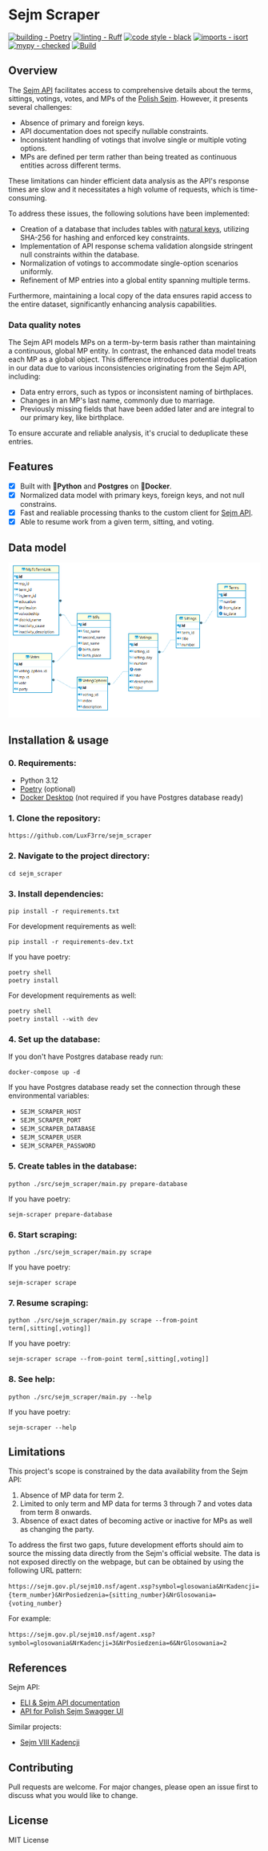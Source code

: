 # Sejm Scraper

[![building - Poetry](https://img.shields.io/endpoint?url=https://raw.githubusercontent.com/python-poetry/website/main/static/badge/v0.json)](https://python-poetry.org/)
[![linting - Ruff](https://img.shields.io/endpoint?url=https://raw.githubusercontent.com/astral-sh/ruff/main/assets/badge/v2.json)](https://github.com/astral-sh/ruff)
[![code style - black](https://img.shields.io/badge/code%20style-black-000000.svg)](https://github.com/psf/black)
[![imports - isort](https://img.shields.io/badge/%20imports-isort-%231674b1?style=flat&labelColor=ef8336)](https://pycqa.github.io/isort/)
[![mypy - checked](https://img.shields.io/badge/mypy-checked-blue.svg)](https://mypy-lang.org/)
[![Build](https://github.com/LuxF3rre/sejm_scraper/actions/workflows/python.yml/badge.svg)](https://github.com/LuxF3rre/sejm_scraper/actions/workflows/python.yml)

## Overview

The [Sejm API](https://api.sejm.gov.pl/) facilitates access to comprehensive details about the terms, sittings, votings, votes, and MPs of the [Polish Sejm](https://en.wikipedia.org/wiki/Sejm). However, it presents several challenges:

- Absence of primary and foreign keys.
- API documentation does not specify nullable constraints.
- Inconsistent handling of votings that involve single or multiple voting options.
- MPs are defined per term rather than being treated as continuous entities across different terms.

These limitations can hinder efficient data analysis as the API's response times are slow and it necessitates a high volume of requests, which is time-consuming.

To address these issues, the following solutions have been implemented:

- Creation of a database that includes tables with [natural keys](https://en.wikipedia.org/wiki/Natural_key), utilizing SHA-256 for hashing and enforced key constraints.
- Implementation of API response schema validation alongside stringent null constraints within the database.
- Normalization of votings to accommodate single-option scenarios uniformly.
- Refinement of MP entries into a global entity spanning multiple terms.

Furthermore, maintaining a local copy of the data ensures rapid access to the entire dataset, significantly enhancing analysis capabilities.

### Data quality notes

The Sejm API models MPs on a term-by-term basis rather than maintaining a continuous, global MP entity. In contrast, the enhanced data model treats each MP as a global object. This difference introduces potential duplication in our data due to various inconsistencies originating from the Sejm API, including:

- Data entry errors, such as typos or inconsistent naming of birthplaces.
- Changes in an MP's last name, commonly due to marriage.
- Previously missing fields that have been added later and are integral to our primary key, like birthplace.

To ensure accurate and reliable analysis, it's crucial to deduplicate these entries.

## Features

- [x] Built with **🐍Python** and **Postgres** on **🐋Docker**.
- [x] Normalized data model with primary keys, foreign keys, and not null constrains.
- [x] Fast and realiable processing thanks to the custom client for [Sejm API](https://api.sejm.gov.pl/sejm/openapi/ui).
- [x] Able to resume work from a given term, sitting, and voting.

## Data model

![Data model](resources/data_model.png)

## Installation & usage

### 0. Requirements:

- Python 3.12
- [Poetry](https://python-poetry.org/) (optional)
- [Docker Desktop](https://www.docker.com/products/docker-desktop/) (not required if you have Postgres database ready)

### 1. **Clone the repository:**

```console
https://github.com/LuxF3rre/sejm_scraper
```

### 2. Navigate to the project directory:

```console
cd sejm_scraper
```

### 3. Install dependencies:

```console
pip install -r requirements.txt
```

For development requirements as well:

```console
pip install -r requirements-dev.txt
```

If you have poetry:

```console
poetry shell
poetry install
```

For development requirements as well:

```console
poetry shell
poetry install --with dev
```

### 4. Set up the database:

If you don't have Postgres database ready run:

```console
docker-compose up -d
```

If you have Postgres database ready set the connection through these environmental variables:

- `SEJM_SCRAPER_HOST`
- `SEJM_SCRAPER_PORT`
- `SEJM_SCRAPER_DATABASE`
- `SEJM_SCRAPER_USER`
- `SEJM_SCRAPER_PASSWORD`

### 5. Create tables in the database:

```console
python ./src/sejm_scraper/main.py prepare-database
```

If you have poetry:

```console
sejm-scraper prepare-database
```

### 6. Start scraping:

```console
python ./src/sejm_scraper/main.py scrape
```

If you have poetry:

```console
sejm-scraper scrape
```

### 7. Resume scraping:

```console
python ./src/sejm_scraper/main.py scrape --from-point term[,sitting[,voting]]
```

If you have poetry:

```console
sejm-scraper scrape --from-point term[,sitting[,voting]]
```

### 8. See help:

```console
python ./src/sejm_scraper/main.py --help
```

If you have poetry:

```console
sejm-scraper --help
```

## Limitations

This project's scope is constrained by the data availability from the Sejm API:

1. Absence of MP data for term 2.
2. Limited to only term and MP data for terms 3 through 7 and votes data from term 8 onwards.
3. Absence of exact dates of becoming active or inactive for MPs as well as changing the party.

To address the first two gaps, future development efforts should aim to source the missing data directly from the Sejm's official website. The data is not exposed directly on the webpage, but can be obtained by using the following URL pattern:

`https://sejm.gov.pl/sejm10.nsf/agent.xsp?symbol=glosowania&NrKadencji={term_number}&NrPosiedzenia={sitting_number}&NrGlosowania={voting_number}`

For example:

`https://sejm.gov.pl/sejm10.nsf/agent.xsp?symbol=glosowania&NrKadencji=3&NrPosiedzenia=6&NrGlosowania=2`

## References

Sejm API:

- [ELI & Sejm API documentation](https://api.sejm.gov.pl/)
- [API for Polish Sejm Swagger UI](https://api.sejm.gov.pl/sejm/openapi/ui)

Similar projects:

- [Sejm VIII Kadencji](https://github.com/prokulski/sejm_viii_kadencji/)

## Contributing

Pull requests are welcome. For major changes, please open an issue first to discuss what you would like to change.

## License

MIT License
